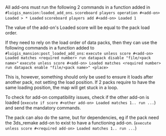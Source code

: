 All add-ons must run the following 2 commands in a function added in `#luigis_mansion:loaded_add_ons`.
`scoreboard players operation #<add-on> Loaded > * Loaded`
`scoreboard players add #<add-on> Loaded 1`

The value of the add-on's Loaded score will be equal to the pack load order.

If they need to rely on the load order of data packs, then they can use the following commands in a function added to `#luigis_mansion:post_loaded_add_ons`:
`execute unless score #<add-on> Loaded matches <required number> run datapack disable "file/<pack name>"`
`execute unless score #<add-on> Loaded matches <required number> run datapack enable "file/<pack name>" <place>`

This is, however, something should only be used to ensure it loads after another pack, not setting the load position. If 2 packs require to have the same loading position, the map will get stuck in a loop.

To check for add-on compatibility issues, check if the other add-on is loaded (`execute if score #<other add-on> Loaded matches 1.. run ...`) and send the mandatory commands.

The pack can also do the same, but for dependencies, eg if the pack need the 3ds_remake add-on to exist to have a functioning add-on. (`execute unless score #<required add-on> Loaded matches 1.. run ...`)